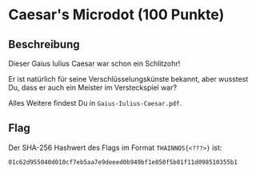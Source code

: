 # Caesar's Microdot (100 Punkte)

## Beschreibung

Dieser Gaius Iulius Caesar war schon ein Schlitzohr!

Er ist natürlich für seine Verschlüsselungskünste bekannt, aber wusstest Du,
dass er auch ein Meister im Versteckspiel war?

Alles Weitere findest Du in ``Gaius-Iulius-Caesar.pdf``.

## Flag

Der SHA-256 Hashwert des Flags im Format ``THAINNOS{<???>}`` ist:

``01c62d955040d010cf7eb5aa7e9deeed0b949bf1e850f5b01f11d098510355b1``

